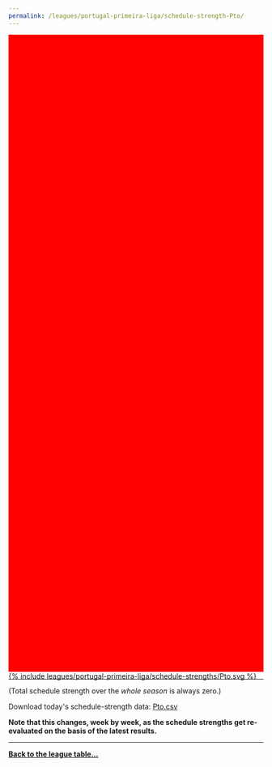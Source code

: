 ```yaml
---
permalink: /leagues/portugal-primeira-liga/schedule-strength-Pto/
---
```


<style>
.svg-wrap {
    background-color:red;
    height:0;
    padding-top:250%; /* 350px/550px */
    position: relative;
}

svg {
    background-color: white;
    height: 100%;
    display:block;
    width: 100%;
    position: absolute;
    top:0;
    left:0;
}
</style>


<div class="svg-wrap">
{% include leagues/portugal-primeira-liga/schedule-strengths/Pto.svg %}
</div>

-----

(Total schedule strength over the *whole season* is always zero.)


Download today's schedule-strength data: [Pto.csv](/assets/leagues/portugal-primeira-liga/2021/schedule-strengths/Pto.csv)

**Note that this changes, week by week, as the schedule strengths get re-evaluated on the
basis of the latest results.**

-----

[**Back to the league table...**](/leagues/portugal-primeira-liga)


